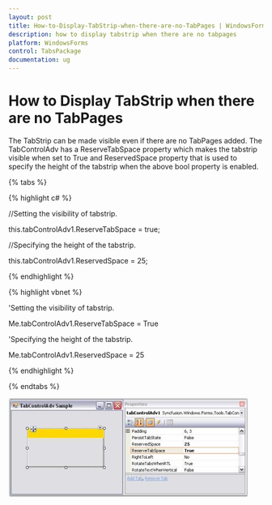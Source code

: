 ```yaml
---
layout: post
title: How-to-Display-TabStrip-when-there-are-no-TabPages | WindowsForms | Syncfusion
description: how to display tabstrip when there are no tabpages
platform: WindowsForms
control: TabsPackage
documentation: ug
---
```


# How to Display TabStrip when there are no TabPages

The TabStrip can be made visible even if there are no TabPages added. The TabControlAdv has a ReserveTabSpace property which makes the tabstrip visible when set to True and ReservedSpace property that is used to specify the height of the tabstrip when the above bool property is enabled.

{% tabs %}

{% highlight c# %}



//Setting the visibility of tabstrip.

this.tabControlAdv1.ReserveTabSpace = true;



//Specifying the height of the tabstrip.

this.tabControlAdv1.ReservedSpace = 25;

{% endhighlight %}

{% highlight vbnet %}



'Setting the visibility of tabstrip.

Me.tabControlAdv1.ReserveTabSpace =  True



'Specifying the height of the tabstrip.

Me.tabControlAdv1.ReservedSpace = 25

{% endhighlight %}

{% endtabs %}

![](How-to-Display-TabStrip-when-there-are-no-TabPages_images/How-to-Display-TabStrip-when-there-are-no-TabPages_img1.jpeg)



